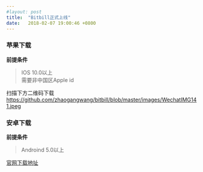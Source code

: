 ```yaml
---
#layout: post
title:  "Bitbill正式上线"
date:   2018-02-07 19:00:46 +0800
---
```

### 苹果下载

**前提条件**		
> IOS 10.0以上	
> 需要非中国区Apple id

扫描下方二维码下载
https://github.com/zhaogangwang/bitbill/blob/master/images/WechatIMG141.jpeg

### 安卓下载

**前提条件**		
> Androind 5.0以上	



[官网下载地址](https://www.bitbill.com/cn/wallet/)

